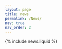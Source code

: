 ```yaml
---
layout: page
title: news
permalink: /News/
nav: true
nav_order: 2
---
```


{% include news.liquid %}
